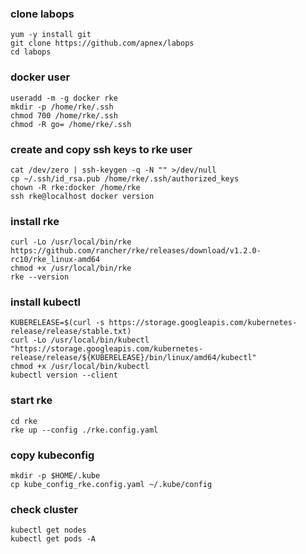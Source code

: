 ### clone labops
```
yum -y install git
git clone https://github.com/apnex/labops
cd labops
```

### docker user
```
useradd -m -g docker rke
mkdir -p /home/rke/.ssh
chmod 700 /home/rke/.ssh
chmod -R go= /home/rke/.ssh
```

### create and copy ssh keys to rke user
```
cat /dev/zero | ssh-keygen -q -N "" >/dev/null
cp ~/.ssh/id_rsa.pub /home/rke/.ssh/authorized_keys
chown -R rke:docker /home/rke
ssh rke@localhost docker version
```

### install rke
```
curl -Lo /usr/local/bin/rke https://github.com/rancher/rke/releases/download/v1.2.0-rc10/rke_linux-amd64
chmod +x /usr/local/bin/rke
rke --version
```

### install kubectl
```
KUBERELEASE=$(curl -s https://storage.googleapis.com/kubernetes-release/release/stable.txt)
curl -Lo /usr/local/bin/kubectl "https://storage.googleapis.com/kubernetes-release/release/${KUBERELEASE}/bin/linux/amd64/kubectl"
chmod +x /usr/local/bin/kubectl
kubectl version --client
```

### start rke
```
cd rke
rke up --config ./rke.config.yaml
```

### copy kubeconfig
```
mkdir -p $HOME/.kube
cp kube_config_rke.config.yaml ~/.kube/config
```

### check cluster
```
kubectl get nodes
kubectl get pods -A
```
